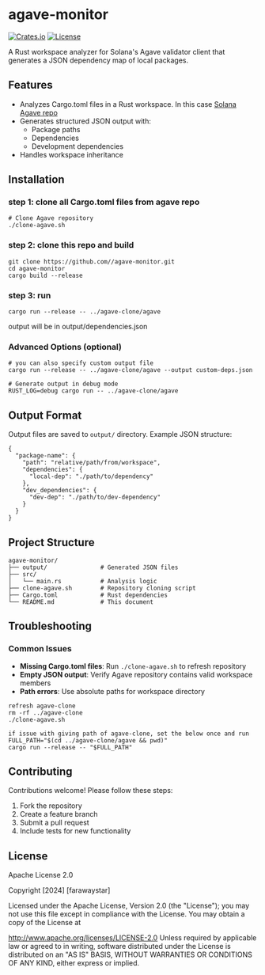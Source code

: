 # agave-monitor

[![Crates.io](https://img.shields.io/crates/v/agave-monitor)](https://crates.io/crates/agave-monitor)
[![License](https://img.shields.io/badge/License-MIT-blue.svg)](https://opensource.org/licenses/MIT)

A Rust workspace analyzer for Solana's Agave validator client that generates a JSON dependency map of local packages.

## Features

- Analyzes Cargo.toml files in a Rust workspace. In this case [Solana Agave repo](https://github.com//agave-monitor.git)
- Generates structured JSON output with:
  - Package paths
  - Dependencies
  - Development dependencies
- Handles workspace inheritance

## Installation

### step 1: clone all Cargo.toml files from agave repo
```
# Clone Agave repository
./clone-agave.sh
```

### step 2: clone this repo and build
```
git clone https://github.com//agave-monitor.git
cd agave-monitor
cargo build --release
```

### step 3: run
```
cargo run --release -- ../agave-clone/agave
```
output will be in output/dependencies.json

### Advanced Options (optional)
```
# you can also specify custom output file
cargo run --release -- ../agave-clone/agave --output custom-deps.json

# Generate output in debug mode
RUST_LOG=debug cargo run -- ../agave-clone/agave
```

## Output Format
Output files are saved to `output/` directory. Example JSON structure:
```
{
  "package-name": {
    "path": "relative/path/from/workspace",
    "dependencies": {
      "local-dep": "./path/to/dependency"
    },
    "dev_dependencies": {
      "dev-dep": "./path/to/dev-dependency"
    }
  }
}
```

## Project Structure
```
agave-monitor/
├── output/               # Generated JSON files
├── src/
│   └── main.rs           # Analysis logic
├── clone-agave.sh        # Repository cloning script
├── Cargo.toml            # Rust dependencies
└── README.md             # This document
```


## Troubleshooting

### Common Issues
- **Missing Cargo.toml files**: Run `./clone-agave.sh` to refresh repository
- **Empty JSON output**: Verify Agave repository contains valid workspace members
- **Path errors**: Use absolute paths for workspace directory

``` 
refresh agave-clone
rm -rf ../agave-clone
./clone-agave.sh

```

```
if issue with giving path of agave-clone, set the below once and run
FULL_PATH="$(cd ../agave-clone/agave && pwd)"
cargo run --release -- "$FULL_PATH"
```

## Contributing
Contributions welcome! Please follow these steps:
1. Fork the repository
2. Create a feature branch
3. Submit a pull request
4. Include tests for new functionality

## License
Apache License 2.0

Copyright [2024] [farawaystar]

Licensed under the Apache License, Version 2.0 (the "License"); you may not use this file except in compliance with the License. You may obtain a copy of the License at

http://www.apache.org/licenses/LICENSE-2.0 Unless required by applicable law or agreed to in writing, software distributed under the License is distributed on an "AS IS" BASIS, WITHOUT WARRANTIES OR CONDITIONS OF ANY KIND, either express or implied.
